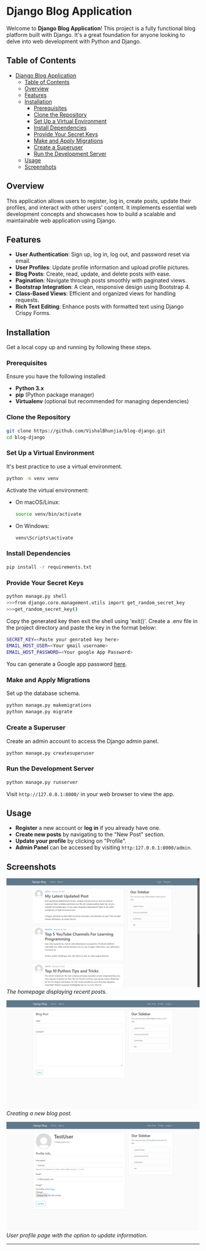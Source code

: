 # Django Blog Application

Welcome to **Django Blog Application**! This project is a fully functional blog platform built with Django. It's a great foundation for anyone looking to delve into web development with Python and Django.

## Table of Contents

- [Django Blog Application](#django-blog-application)
  - [Table of Contents](#table-of-contents)
  - [Overview](#overview)
  - [Features](#features)
  - [Installation](#installation)
    - [Prerequisites](#prerequisites)
    - [Clone the Repository](#clone-the-repository)
    - [Set Up a Virtual Environment](#set-up-a-virtual-environment)
    - [Install Dependencies](#install-dependencies)
    - [Provide Your Secret Keys](#provide-your-secret-keys)
    - [Make and Apply Migrations](#make-and-apply-migrations)
    - [Create a Superuser](#create-a-superuser)
    - [Run the Development Server](#run-the-development-server)
  - [Usage](#usage)
  - [Screenshots](#screenshots)

## Overview

This application allows users to register, log in, create posts, update their profiles, and interact with other users' content. It implements essential web development concepts and showcases how to build a scalable and maintainable web application using Django.

## Features

- **User Authentication**: Sign up, log in, log out, and password reset via email.
- **User Profiles**: Update profile information and upload profile pictures.
- **Blog Posts**: Create, read, update, and delete posts with ease.
- **Pagination**: Navigate through posts smoothly with paginated views.
- **Bootstrap Integration**: A clean, responsive design using Bootstrap 4.
- **Class-Based Views**: Efficient and organized views for handling requests.
- **Rich Text Editing**: Enhance posts with formatted text using Django Crispy Forms.

## Installation

Get a local copy up and running by following these steps.

### Prerequisites

Ensure you have the following installed:

- **Python 3.x**
- **pip** (Python package manager)
- **Virtualenv** (optional but recommended for managing dependencies)

### Clone the Repository

```bash
git clone https://github.com/VishalBhunjia/blog-django.git
cd blog-django
```

### Set Up a Virtual Environment

It's best practice to use a virtual environment.

```bash
python -m venv venv
```

Activate the virtual environment:

- On macOS/Linux:

    ```bash
    source venv/bin/activate
    ```

- On Windows:

    ```bash
    venv\Scripts\activate
    ```

### Install Dependencies

```bash
pip install -r requirements.txt
```

### Provide Your Secret Keys

```bash
python manage.py shell
>>>from django.core.management.utils import get_random_secret_key  
>>>get_random_secret_key()
```
Copy the generated key then exit the shell using 'exit()'.
Create a .env file in the project directory and paste the key in the format below:

```bash
SECRET_KEY=<Paste your genrated key here>
EMAIL_HOST_USER=<Your gmail username>
EMAIL_HOST_PASSWORD=<Your google App Password>
```
You can generate a Google app password [here](https://myaccount.google.com/apppasswords).


### Make and Apply Migrations

Set up the database schema.
```bash
python manage.py makemigrations
python manage.py migrate
```

### Create a Superuser

Create an admin account to access the Django admin panel.

```bash
python manage.py createsuperuser
```

### Run the Development Server

```bash
python manage.py runserver
```

Visit `http://127.0.0.1:8000/` in your web browser to view the app.

## Usage

- **Register** a new account or **log in** if you already have one.
- **Create new posts** by navigating to the "New Post" section.
- **Update your profile** by clicking on "Profile".
- **Admin Panel** can be accessed by visiting `http:127.0.0.1:8000/admin`.

## Screenshots

![Home Page](screenshots/homepage.png)
*The homepage displaying recent posts.*

![Create Post](screenshots/create_post.png)
*Creating a new blog post.*

![User Profile](screenshots/user_profile.png)
*User profile page with the option to update information.*

---